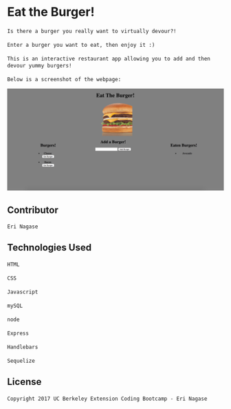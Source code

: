 # Eat the Burger!

	Is there a burger you really want to virtually devour?! 

	Enter a burger you want to eat, then enjoy it :)  

	This is an interactive restaurant app allowing you to add and then devour yummy burgers!

	Below is a screenshot of the webpage: 
	
![Image of webpage](public/assets/img/burger_screenshot.png)

## Contributor

	Eri Nagase

## Technologies Used

	HTML

	CSS

	Javascript

	mySQL

	node

	Express

	Handlebars

	Sequelize

## License
	Copyright 2017 UC Berkeley Extension Coding Bootcamp - Eri Nagase